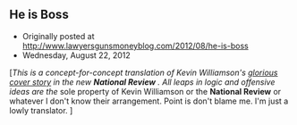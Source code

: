 ## He is Boss

 * Originally posted at http://www.lawyersgunsmoneyblog.com/2012/08/he-is-boss
 * Wednesday, August 22, 2012

[_This is a concept-for-concept translation of Kevin Williamson's [glorious cover story](https://www.nationalreview.com/nrd/articles/313504/boss) in the new **National Review**
. All leaps in logic and offensive ideas are the_ sole property of Kevin Williamson or the **National Review** or whatever I don't know their arrangement. Point is don't blame me. I'm just a lowly translator.
]